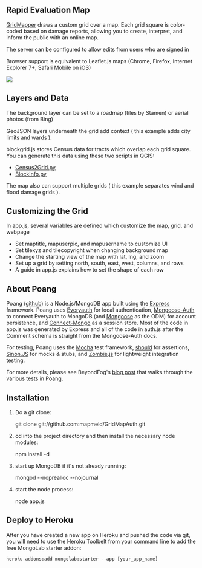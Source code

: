 ## Rapid Evaluation Map

<a href="http://gridmapauth.heroku.com">GridMapper</a> draws a custom grid over a map.
Each grid square is color-coded based on damage reports, allowing you to create, interpret, and inform the public with an online map.

The server can be configured to allow edits from users who are signed in

Browser support is equivalent to Leaflet.js maps (Chrome, Firefox, Internet Explorer 7+, Safari Mobile on iOS)

<img src="http://i.imgur.com/I0GC0.png"/>

## Layers and Data

The background layer can be set to a roadmap (tiles by Stamen) or aerial photos (from Bing)

GeoJSON layers underneath the grid add context ( this example adds city limits and wards ).

blockgrid.js stores Census data for tracts which overlap each grid square. You can generate this data using these two scripts in QGIS:

<ul>
<li><a href="https://gist.github.com/3594805">Census2Grid.py</a></li>
<li><a href="https://gist.github.com/3595104">BlockInfo.py</a></li>
</ul>

The map also can support multiple grids ( this example separates wind and flood damage grids ).

## Customizing the Grid

In app.js, several variables are defined which customize the map, grid, and webpage

<ul>
  <li>Set maptitle, mapuserpic, and mapusername to customize UI</li>
  <li>Set tilexyz and tilecopyright when changing background map</li>
  <li>Change the starting view of the map with lat, lng, and zoom</li>
  <li>Set up a grid by setting north, south, east, west, columns, and rows</li>
  <li>A guide in app.js explains how to set the shape of each row</li>
</ul>

## About Poang

Poang ([github](https://github.com/BeyondFog/Poang)) is a Node.js/MongoDB app built using the [Express](http://expressjs.com/) framework. Poang uses [Everyauth](http://everyauth.com/) for local authentication, [Mongoose-Auth](https://github.com/bnoguchi/mongoose-auth) to connect Everyauth to MongoDB (and [Mongoose](http://mongoosejs.com/) as the ODM) for account persistence, and [Connect-Mongo](https://github.com/kcbanner/connect-mongo) as a session store. Most of the code in app.js was generated by Express and all of the code in auth.js after the Comment schema is straight from the Mongoose-Auth docs.

For testing, Poang uses the [Mocha](http://visionmedia.github.com/mocha/) test framework, [should](https://github.com/visionmedia/should.js) for assertions, [Sinon.JS](http://sinonjs.org/) for mocks & stubs, and [Zombie.js](http://zombie.labnotes.org/) for lightweight integration testing.

For more details, please see BeyondFog's [blog post](http://blog.beyondfog.com/?p=222) that walks through the various tests in Poang.

## Installation
 
1) Do a git clone:

    git clone git://github.com:mapmeld/GridMapAuth.git
    
2) cd into the project directory and then install the necessary node modules:

    npm install -d

3) start up MongoDB if it's not already running:
  
    mongod --noprealloc --nojournal
    
4) start the node process:

    node app.js

## Deploy to Heroku

After you have created a new app on Heroku and pushed the code via git, you will need to use the Heroku Toolbelt from your command line to add the free MongoLab starter addon:

    heroku addons:add mongolab:starter --app [your_app_name]

